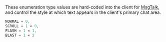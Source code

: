 These enumeration type values are hard-coded into the client for [MsgTalk](Packets/MsgTalk), and control the style at which text appears in the client's primary chat area.

```c
NORMAL = 0,
SCROLL = 1 « 0,
FLASH = 1 « 1,
BLAST = 1 « 2
```